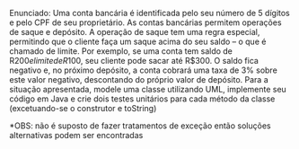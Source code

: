 Enunciado:
Uma conta bancária é identificada pelo seu número de 5 dígitos e pelo CPF de seu proprietário. As contas bancárias
permitem operações de saque e depósito. A operação de saque tem uma regra especial, permitindo que o cliente
faça um saque acima do seu saldo – o que é chamado de limite. Por exemplo, se uma conta tem saldo de R$200 e
limite de R$100, seu cliente pode sacar até R$300. O saldo fica negativo e, no próximo depósito, a conta cobrará
uma taxa de 3% sobre este valor negativo, descontando do próprio valor de depósito.
Para a situação apresentada, modele uma classe utilizando UML, implemente seu código em Java e crie dois testes
unitários para cada método da classe (excetuando-se o construtor e toString)

*OBS: não é suposto de fazer tratamentos de exceção então soluções alternativas podem ser encontradas
